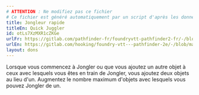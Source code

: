 ```yaml
---
# ATTENTION : Ne modifiez pas ce fichier
# Ce fichier est généré automatiquement par un script d'après les données du module Foundry VTT officiel et de sa traduction
title: Jongleur rapide
titleEn: Quick Juggler
id: otLs7XzMXR1cZKGe
urlFr: https://gitlab.com/pathfinder-fr/foundryvtt-pathfinder2-fr/-/blob/master/data/feats/otLs7XzMXR1cZKGe.htm
urlEn: https://gitlab.com/hooking/foundry-vtt---pathfinder-2e/-/blob/master/packs/data/feats.db/quick-juggler.json
layout: dons
---
```

Lorsque vous commencez à Jongler ou que vous ajoutez un autre objet à ceux avec lesquels vous êtes en train de Jongler, vous ajoutez deux objets au lieu d'un. Augmentez le nombre maximum d'objets avec lesquels vous pouvez Jongler de un.
